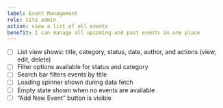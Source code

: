 ```yaml
---
label: Event Management
role: site admin
action: view a list of all events
benefit: I can manage all upcoming and past events in one place
---
```


- [ ] List view shows: title, category, status, date, author, and actions (view, edit, delete)
- [ ] Filter options available for status and category
- [ ] Search bar filters events by title
- [ ] Loading spinner shown during data fetch
- [ ] Empty state shown when no events are available
- [ ] “Add New Event” button is visible
